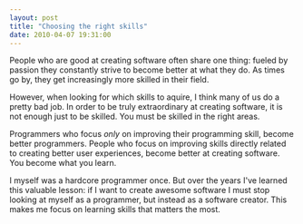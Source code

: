 ```yaml
---
layout: post
title: "Choosing the right skills"
date: 2010-04-07 19:31:00
---
```

People who are good at creating software often share one thing: fueled by passion they constantly strive to become better at what they do. As times go by, they get increasingly more skilled in their field.

However, when looking for which skills to aquire, I think many of us do a pretty bad job. In order to be truly extraordinary at creating software, it is not enough just to be skilled. You must be skilled in the right areas.

Programmers who focus *only* on improving their programming skill, become better programmers. People who focus on improving skills directly related to creating better user experiences, become better at creating software. You become what you learn.

I myself was a hardcore programmer once. But over the years I've learned this valuable lesson: if I want to create awesome software I must stop looking at myself as a programmer, but instead as a software creator. This makes me focus on learning skills that matters the most.
